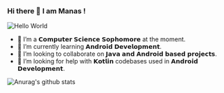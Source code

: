 ### Hi there 👋 I am Manas !

![Hello World](https://drive.google.com/uc?export=view&id=1S3_UfDj6gqPCmzNd0enGJYQfq_zaM_nK)

- 🔭 I’m a 𝗖𝗼𝗺𝗽𝘂𝘁𝗲𝗿 𝗦𝗰𝗶𝗲𝗻𝗰𝗲 𝗦𝗼𝗽𝗵𝗼𝗺𝗼𝗿𝗲 at the moment.
- 🌱 I’m currently learning 𝗔𝗻𝗱𝗿𝗼𝗶𝗱 𝗗𝗲𝘃𝗲𝗹𝗼𝗽𝗺𝗲𝗻𝘁.
- 👯 I’m looking to collaborate on 𝗝𝗮𝘃𝗮 𝗮𝗻𝗱 𝗔𝗻𝗱𝗿𝗼𝗶𝗱 𝗯𝗮𝘀𝗲𝗱 𝗽𝗿𝗼𝗷𝗲𝗰𝘁𝘀.
- 🤔 I’m looking for help with 𝗞𝗼𝘁𝗹𝗶𝗻 codebases used in 𝗔𝗻𝗱𝗿𝗼𝗶𝗱 𝗗𝗲𝘃𝗲𝗹𝗼𝗽𝗺𝗲𝗻𝘁.

![Anurag's github stats](https://github-readme-stats.vercel.app/api?username=ManasDroid&show_icons=true&theme=radical)


<!--
**ManasDroid/ManasDroid** is a ✨ _special_ ✨ repository because its `README.md` (this file) appears on your GitHub profile.

Here are some ideas to get you started:

- 🔭 I’m currently working on ...
- 🌱 I’m currently learning ...
- 👯 I’m looking to collaborate on ...
- 🤔 I’m looking for help with ...
- 💬 Ask me about ...
- 📫 How to reach me: ...
- 😄 Pronouns: ...
- ⚡ Fun fact: ...
-->
